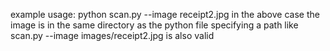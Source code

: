 example usage: python scan.py --image receipt2.jpg
in the above case the image is in the same directory as the python file
specifying a path like scan.py --image images/receipt2.jpg is also valid